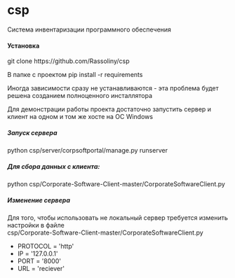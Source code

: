 # csp
Система инвентаризации программного обеспечения


<h4>Установка</h4>
git clone https://github.com/Rassoliny/csp

В папке с проектом 
pip install -r requirements

Иногда зависимости сразу не устанавливаются - эта проблема будет решена созданием полноценного инсталлятора

Для демонстрации работы проекта достаточно запустить сервер и клиент на одном и том же хосте на ОС Windows

<h5>Запуск сервера</h5>
python csp/server/corpsoftportal/manage.py runserver 

<h5>Для сбора данных с клиента:</h5>
python csp/Corporate-Software-Client-master/CorporateSoftwareClient.py

<h5>Изменение сервера</h5>
Для того, чтобы использовать не локальный сервер требуется изменить настройки в файле </br>
csp/Corporate-Software-Client-master/CorporateSoftwareClient.py
<ul>
<li>PROTOCOL = 'http'</li>
<li>IP = '127.0.0.1'</li>
<li>PORT = '8000'</li>
<li>URL = 'reciever'</li>
</ul

